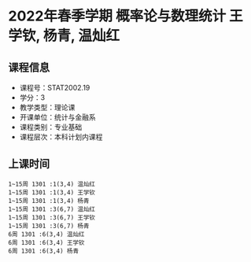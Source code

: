 # 2022年春季学期 概率论与数理统计 王学钦, 杨青, 温灿红






## 课程信息

- 课程号：STAT2002.19
- 学分：3
- 教学类型：理论课
- 开课单位：统计与金融系
- 课程类别：专业基础
- 课程层次：本科计划内课程

## 上课时间

```
1~15周 1301 :1(3,4) 温灿红
1~15周 1301 :1(3,4) 王学钦
1~15周 1301 :1(3,4) 杨青
1~15周 1301 :3(6,7) 温灿红
1~15周 1301 :3(6,7) 王学钦
1~15周 1301 :3(6,7) 杨青
6周 1301 :6(3,4) 温灿红
6周 1301 :6(3,4) 王学钦
6周 1301 :6(3,4) 杨青
```

